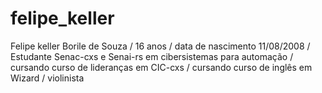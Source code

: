 # felipe_keller
Felipe keller Borile de Souza /
16 anos /
data de nascimento 11/08/2008 /
Estudante Senac-cxs e Senai-rs em cibersistemas para automação /
cursando curso de lideranças em CIC-cxs /
cursando curso de inglês em Wizard /
violinista

